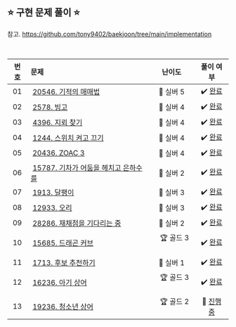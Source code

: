 ## ⭐️ 구현 문제 풀이 ⭐️ 

참고. https://github.com/tony9402/baekjoon/tree/main/implementation

<br>

<!-- 💭 [진행 중]  ✔️ [완료] -->

| **번호** | **문제** | **난이도** | **풀이 여부** |
|:--------:|:--------|:----------:|:-----------:|
| 01 | &nbsp;[20546. 기적의 매매법](https://www.acmicpc.net/problem/20546) | &nbsp;&nbsp; 💎 실버 5 &nbsp;&nbsp; | ✔️ [완료](https://github.com/yuuforest/Baekjoon/blob/main/python/%EA%B5%AC%ED%98%84/Prob20546.py)|
| 02 | &nbsp;[2578. 빙고](https://www.acmicpc.net/problem/2578) | &nbsp;&nbsp; 💎 실버 4 &nbsp;&nbsp; | ✔️ [완료](https://github.com/yuuforest/Baekjoon/blob/main/python/%EA%B5%AC%ED%98%84/Prob2578.py)|
| 03 | &nbsp;[4396. 지뢰 찾기](https://www.acmicpc.net/problem/4396) | &nbsp;&nbsp; 💎 실버 4 &nbsp;&nbsp; | ✔️ [완료](https://github.com/yuuforest/Baekjoon/blob/main/python/%EA%B5%AC%ED%98%84/Prob4396.py)|
| 04 | &nbsp;[1244. 스위치 켜고 끄기](https://www.acmicpc.net/problem/1244) | &nbsp;&nbsp; 💎 실버 4 &nbsp;&nbsp; | ✔️ [완료](https://github.com/yuuforest/Baekjoon/blob/main/python/%EA%B5%AC%ED%98%84/Prob1244.py)|
| 05 | &nbsp;[20436. ZOAC 3](https://www.acmicpc.net/problem/20436) | &nbsp;&nbsp; 💎 실버 4 &nbsp;&nbsp; | ✔️ [완료](https://github.com/yuuforest/Baekjoon/blob/main/python/%EA%B5%AC%ED%98%84/Prob20436.py)|
| 06 | &nbsp;[15787. 기차가 어둠을 헤치고 은하수를](https://www.acmicpc.net/problem/15787)  | &nbsp;&nbsp; 💎 실버 2 &nbsp;&nbsp; | ✔️ [완료](https://github.com/yuuforest/Baekjoon/blob/main/python/%EA%B5%AC%ED%98%84/Prob15787.py)|
| 07 | &nbsp;[1913. 달팽이](https://www.acmicpc.net/problem/1913) | &nbsp;&nbsp; 💎 실버 3 &nbsp;&nbsp; | ✔️ [완료](https://github.com/yuuforest/Baekjoon/blob/main/python/%EA%B5%AC%ED%98%84/Prob1913.py) |
| 08 | &nbsp;[12933. 오리](https://www.acmicpc.net/problem/12933) | &nbsp;&nbsp; 💎 실버 3 &nbsp;&nbsp; | ✔️ [완료](https://github.com/yuuforest/Baekjoon/blob/main/python/%EA%B5%AC%ED%98%84/Prob12933.py) |
| 09 | &nbsp;[28286. 재채점을 기다리는 중](https://www.acmicpc.net/problem/28286) | &nbsp;&nbsp; 💎 실버 2 &nbsp;&nbsp; | ✔️ [완료](https://github.com/yuuforest/Baekjoon/blob/main/python/%EA%B5%AC%ED%98%84/Prob28286.py) |
| 10 | &nbsp;[15685. 드래곤 커브](https://www.acmicpc.net/problem/15685) | &nbsp;&nbsp; 🏆 골드 3 &nbsp;&nbsp; | ✔️ [완료](https://github.com/yuuforest/Baekjoon/blob/main/python/%EA%B5%AC%ED%98%84/Prob15685.py) |
| 11 | &nbsp;[1713. 후보 추천하기](https://www.acmicpc.net/problem/1713) | &nbsp;&nbsp; 💎 실버 1 &nbsp;&nbsp; | ✔️ [완료](https://github.com/yuuforest/Baekjoon/blob/main/python/%EA%B5%AC%ED%98%84/Prob1713.py) |
| 12 | &nbsp;[16236. 아기 상어](https://www.acmicpc.net/problem/16236) | &nbsp;&nbsp; 🏆 골드 3 &nbsp;&nbsp; | ✔️ [완료](https://github.com/yuuforest/Baekjoon/blob/main/python/%EA%B5%AC%ED%98%84/Prob16236.py) |
| 13 | &nbsp;[19236. 청소년 상어](https://www.acmicpc.net/problem/19236) | &nbsp;&nbsp; 🏆 골드 2 &nbsp;&nbsp; | 💭 [진행 중](https://github.com/yuuforest/Baekjoon/blob/main/python/%EA%B5%AC%ED%98%84/Prob19236.py) |

